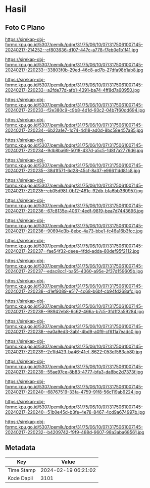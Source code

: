 # Hasil

## Foto C Plano

https://sirekap-obj-formc.kpu.go.id/5307/pemilu/pdpr/31/75/06/10/07/3175061007145-20240217-214252--cf803636-d107-447c-a778-f7eb0e1b1f41.jpg

https://sirekap-obj-formc.kpu.go.id/5307/pemilu/pdpr/31/75/06/10/07/3175061007145-20240217-220233--33803f0b-29ed-46c8-ad7b-27dfa98b1ab8.jpg

https://sirekap-obj-formc.kpu.go.id/5307/pemilu/pdpr/31/75/06/10/07/3175061007145-20240217-220233--a2fde77d-afb1-4391-ba74-4ff8d7a60950.jpg

https://sirekap-obj-formc.kpu.go.id/5307/pemilu/pdpr/31/75/06/10/07/3175061007145-20240217-220233--f2e380c9-c9b8-4d1d-93c2-04b7f60dd694.jpg

https://sirekap-obj-formc.kpu.go.id/5307/pemilu/pdpr/31/75/06/10/07/3175061007145-20240217-220234--6b22a1e7-1c74-4d18-ad0d-8bc58e457a85.jpg

https://sirekap-obj-formc.kpu.go.id/5307/pemilu/pdpr/31/75/06/10/07/3175061007145-20240217-220234--9db8ba69-5018-437d-a5c5-1d8f7a2776d6.jpg

https://sirekap-obj-formc.kpu.go.id/5307/pemilu/pdpr/31/75/06/10/07/3175061007145-20240217-220235--38d1f571-6d28-45cf-8a37-e96611dd81c8.jpg

https://sirekap-obj-formc.kpu.go.id/5307/pemilu/pdpr/31/75/06/10/07/3175061007145-20240217-220235--cb05d98f-0bf2-481c-92db-bfa6bb360957.jpg

https://sirekap-obj-formc.kpu.go.id/5307/pemilu/pdpr/31/75/06/10/07/3175061007145-20240217-220236--67c8135e-4067-4edf-9819-bea7d7443696.jpg

https://sirekap-obj-formc.kpu.go.id/5307/pemilu/pdpr/31/75/06/10/07/3175061007145-20240217-220236--90694d3b-8ebc-4a73-bbe1-fc46a16b3fcc.jpg

https://sirekap-obj-formc.kpu.go.id/5307/pemilu/pdpr/31/75/06/10/07/3175061007145-20240217-220237--fae54f32-deee-4fdd-adda-80def95f2112.jpg

https://sirekap-obj-formc.kpu.go.id/5307/pemilu/pdpr/31/75/06/10/07/3175061007145-20240217-220237--edac8cc1-ba55-4360-a95e-2f37d159605b.jpg

https://sirekap-obj-formc.kpu.go.id/5307/pemilu/pdpr/31/75/06/10/07/3175061007145-20240217-220238--d1ef9089-e517-4c68-b6bf-cb94fd268afc.jpg

https://sirekap-obj-formc.kpu.go.id/5307/pemilu/pdpr/31/75/06/10/07/3175061007145-20240217-220238--98942eb8-6c62-466a-b7c5-3fd1f2a59284.jpg

https://sirekap-obj-formc.kpu.go.id/5307/pemilu/pdpr/31/75/06/10/07/3175061007145-20240217-220238--ea0a9ed3-3ab1-4bd9-a0f9-cf611a7eadc0.jpg

https://sirekap-obj-formc.kpu.go.id/5307/pemilu/pdpr/31/75/06/10/07/3175061007145-20240217-220239--2e1fd423-ba46-41ef-8622-053df583ab80.jpg

https://sirekap-obj-formc.kpu.go.id/5307/pemilu/pdpr/31/75/06/10/07/3175061007145-20240217-220239--55ae97ce-8b83-4777-bfa3-da8bc2d7373f.jpg

https://sirekap-obj-formc.kpu.go.id/5307/pemilu/pdpr/31/75/06/10/07/3175061007145-20240217-220240--68767519-33fa-4759-91f8-56c119ab9224.jpg

https://sirekap-obj-formc.kpu.go.id/5307/pemilu/pdpr/31/75/06/10/07/3175061007145-20240217-220240--51b0e45d-b3fe-4e78-8467-4cd9a674997b.jpg

https://sirekap-obj-formc.kpu.go.id/5307/pemilu/pdpr/31/75/06/10/07/3175061007145-20240217-220232--b4209742-f9f9-488d-9607-98a3aba68561.jpg


## Metadata

| Key        | Value               |
| ---------- | ------------------- |
| Time Stamp | 2024-02-19 06:21:02 |
| Kode Dapil | 3101                |



